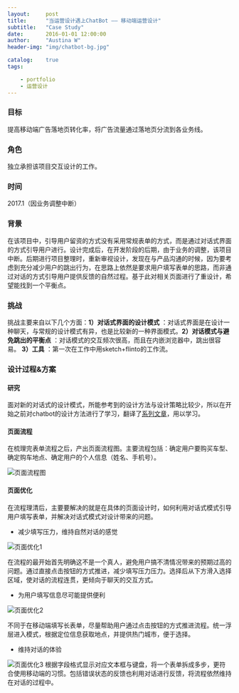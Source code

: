 ```yaml
---
layout:     post
title:      "当运营设计遇上ChatBot —— 移动端运营设计"
subtitle:   "Case Study"
date:       2016-01-01 12:00:00
author:     "Austina W"
header-img: "img/chatbot-bg.jpg"

catalog:    true
tags:

    - portfolio
    - 运营设计
---
```


### 目标

提高移动端广告落地页转化率，将广告流量通过落地页分流到各业务线。



### 角色

独立承担该项目交互设计的工作。



### 时间

2017.1（因业务调整中断）



### 背景

在该项目中，引导用户留资的方式没有采用常规表单的方式，而是通过对话式界面的方式引导用户进行。设计完成后，在开发阶段的后期，由于业务的调整，该项目中断。后期进行项目整理时，重新审视设计，发现在与产品沟通的时候，因为要考虑到充分减少用户的跳出行为，在思路上依然是要求用户填写表单的思路，而非通过对话的方式引导用户提供反馈的自然过程。基于此对相关页面进行了重设计，希望能找到一个平衡点。



### 挑战

挑战主要来自以下几个方面：**1）对话式界面的设计模式** ：对话式界面是在设计一种聊天，与常规的设计模式有异，也是比较新的一种界面模式。**2）对话模式与避免跳出的平衡点** ：对话模式的交互频次很高，而且在内嵌浏览器中，跳出很容易。 **3）工具** ：第一次在工作中用sketch+flinto的工作流。



### 设计过程&方案

#### 研究

面对新的对话式的设计模式，所能参考到的设计方法与设计策略比较少，所以在开始之前对chatbot的设计方法进行了学习，翻译了[系列文章](https://hexapod2015.github.io/AustinaBlog/tags/#Chatbot)，用以学习。



#### 页面流程

在梳理完表单流程之后，产出页面流程图。主要流程包括：确定用户要购买车型、确定购车地点、确定用户的个人信息（姓名、手机号）。

![页面流程图](http://omqsjp4nk.bkt.clouddn.com/%E9%A1%B5%E9%9D%A2%E6%B5%81%E7%A8%8B%E5%9B%BE.jpg)

#### 页面优化

在流程理清后，主要要解决的就是在具体的页面设计时，如何利用对话式模式引导用户填写表单，并解决对话式模式对设计带来的问题。

- 减少填写压力，维持自然对话的感觉

![页面优化1](http://omqsjp4nk.bkt.clouddn.com/%E9%A1%B5%E9%9D%A2%E4%BC%98%E5%8C%961.jpg)

在流程的最开始首先明确这不是一个真人，避免用户搞不清情况带来的预期过高的问题。通过直接点击按钮的方式推进，减少填写压力压力。选择后从下方滑入选择区域，使对话的流程连贯，更倾向于聊天的交互方式。

- 为用户填写信息尽可能提供便利

![页面优化2](http://omqsjp4nk.bkt.clouddn.com/%E9%A1%B5%E9%9D%A2%E4%BC%98%E5%8C%962.jpg)

不同于在移动端填写长表单，尽量帮助用户通过点击按钮的方式推进流程。统一浮层进入模式，根据定位信息获取地点，并提供热门城市，便于选择。

- 维持对话的体验

![页面优化3](http://omqsjp4nk.bkt.clouddn.com/%E9%A1%B5%E9%9D%A2%E4%BC%98%E5%8C%963.jpg)
根据字段格式显示对应文本框与键盘，将一个表单拆成多步，更符合使用移动端的习惯。包括错误状态的反馈也利用对话进行反馈，将流程依然维持在对话的过程中。
